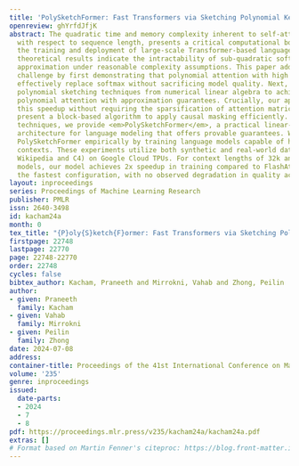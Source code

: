 ```yaml
---
title: 'PolySketchFormer: Fast Transformers via Sketching Polynomial Kernels'
openreview: ghYrfdJfjK
abstract: The quadratic time and memory complexity inherent to self-attention mechanisms,
  with respect to sequence length, presents a critical computational bottleneck in
  the training and deployment of large-scale Transformer-based language models. Recent
  theoretical results indicate the intractability of sub-quadratic softmax attention
  approximation under reasonable complexity assumptions. This paper addresses this
  challenge by first demonstrating that polynomial attention with high degree can
  effectively replace softmax without sacrificing model quality. Next, we develop
  polynomial sketching techniques from numerical linear algebra to achieve linear-time
  polynomial attention with approximation guarantees. Crucially, our approach achieves
  this speedup without requiring the sparsification of attention matrices. We also
  present a block-based algorithm to apply causal masking efficiently. Combining these
  techniques, we provide <em>PolySketchFormer</em>, a practical linear-time Transformer
  architecture for language modeling that offers provable guarantees. We validate
  PolySketchFormer empirically by training language models capable of handling long
  contexts. These experiments utilize both synthetic and real-world datasets (PG19,
  Wikipedia and C4) on Google Cloud TPUs. For context lengths of 32k and GPT-2 style
  models, our model achieves 2x speedup in training compared to FlashAttention of
  the fastest configuration, with no observed degradation in quality across our experiments.
layout: inproceedings
series: Proceedings of Machine Learning Research
publisher: PMLR
issn: 2640-3498
id: kacham24a
month: 0
tex_title: "{P}oly{S}ketch{F}ormer: Fast Transformers via Sketching Polynomial Kernels"
firstpage: 22748
lastpage: 22770
page: 22748-22770
order: 22748
cycles: false
bibtex_author: Kacham, Praneeth and Mirrokni, Vahab and Zhong, Peilin
author:
- given: Praneeth
  family: Kacham
- given: Vahab
  family: Mirrokni
- given: Peilin
  family: Zhong
date: 2024-07-08
address:
container-title: Proceedings of the 41st International Conference on Machine Learning
volume: '235'
genre: inproceedings
issued:
  date-parts:
  - 2024
  - 7
  - 8
pdf: https://proceedings.mlr.press/v235/kacham24a/kacham24a.pdf
extras: []
# Format based on Martin Fenner's citeproc: https://blog.front-matter.io/posts/citeproc-yaml-for-bibliographies/
---
```

